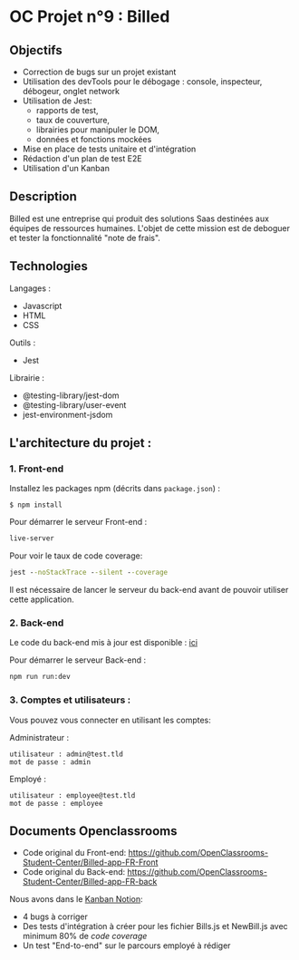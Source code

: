 # OC Projet n°9 : Billed

## Objectifs
- Correction de bugs sur un projet existant
- Utilisation des devTools pour le débogage : console, inspecteur, débogeur, onglet network
- Utilisation de Jest: 
  * rapports de test,
  * taux de couverture,
  * librairies pour manipuler le DOM,
  * données et fonctions mockées
- Mise en place de tests unitaire et d'intégration
- Rédaction d'un plan de test E2E
- Utilisation d'un Kanban

## Description
Billed est une entreprise qui produit des solutions Saas destinées aux équipes de ressources humaines.
L'objet de cette mission est de deboguer et tester la fonctionnalité "note de frais".

## Technologies
Langages :
- Javascript
- HTML
- CSS

Outils :
- Jest

Librairie :
- @testing-library/jest-dom
- @testing-library/user-event
- jest-environment-jsdom

## L'architecture du projet :
### 1. Front-end
Installez les packages npm (décrits dans `package.json`) :
```
$ npm install
```

Pour démarrer le serveur Front-end :
```cmd
live-server
```

Pour voir le taux de code coverage:
```cmd
jest --noStackTrace --silent --coverage
```

Il est nécessaire de lancer le serveur du back-end avant de pouvoir utiliser cette application.

### 2. Back-end
Le code du back-end mis à jour est disponible : [ici](https://github.com/KGabard/OC_P9_Billed_Backend)

Pour démarrer le serveur Back-end :

```cmd
npm run run:dev
```

### 3. Comptes et utilisateurs :
Vous pouvez vous connecter en utilisant les comptes:

Administrateur : 
```
utilisateur : admin@test.tld 
mot de passe : admin
```
Employé :
```
utilisateur : employee@test.tld
mot de passe : employee
```

## Documents Openclassrooms
- Code original du Front-end: https://github.com/OpenClassrooms-Student-Center/Billed-app-FR-Front
- Code original du Back-end: https://github.com/OpenClassrooms-Student-Center/Billed-app-FR-back

Nous avons dans le [Kanban Notion](https://www.notion.so/a7a612fc166747e78d95aa38106a55ec?v=2a8d3553379c4366b6f66490ab8f0b90):

- 4 bugs à corriger
- Des tests d'intégration à créer pour les fichier Bills.js et NewBill.js avec minimum 80% de _code coverage_ 
- Un test "End-to-end" sur le parcours employé à rédiger